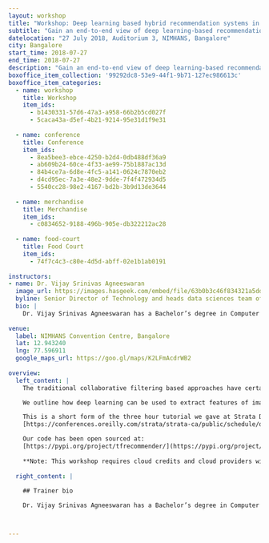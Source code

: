 ```yaml
---
layout: workshop
title: "Workshop: Deep learning based hybrid recommendation systems in TensorFlow"
subtitle: "Gain an end-to-end view of deep learning-based recommendation and learning-to-rank systems using TensorFlow"
datelocation: "27 July 2018, Auditorium 3, NIMHANS, Bangalore"
city: Bangalore
start_time: 2018-07-27
end_time: 2018-07-27
description: "Gain an end-to-end view of deep learning-based recommendation and learning-to-rank systems using TensorFlow"
boxoffice_item_collection: '99292dc8-53e9-44f1-9b71-127ec986613c'
boxoffice_item_categories:
  - name: workshop
    title: Workshop
    item_ids:
      - b1430331-57d6-47a3-a958-66b2b5cd027f
      - 5caca43a-d5ef-4b21-9214-95e31d1f9e31
      
  - name: conference 
    title: Conference  
    item_ids:  
      - 8ea5bee3-ebce-4250-b2d4-0db488df36a9
      - ab609b24-60ce-4f33-ae99-75b1887ac13d
      - 84b4ce7a-6d8e-4fc5-a141-0624c7870eb2
      - d4cd95ec-7a3e-48e2-9dde-7f4f472934d5
      - 5540cc28-98e2-4167-bd2b-3b9d13de3644
 
  - name: merchandise  
    title: Merchandise 
    item_ids: 
      - c0834652-9188-496b-905e-db322212ac28
 
  - name: food-court 
    title: Food Court  
    item_ids: 
      - 74f7c4c3-c80e-4d5d-abff-02e1b1ab0191
      
instructors:
- name: Dr. Vijay Srinivas Agneeswaran
  image_url: https://images.hasgeek.com/embed/file/63b0b3c46f834321a5dd1d0fb5516bac
  byline: Senior Director of Technology and heads data sciences team of SapientRazorfish
  bio: |
    Dr. Vijay Srinivas Agneeswaran has a Bachelor’s degree in Computer Science & Engineering from SVCE, Madras University (1998), an MS (By Research) from IIT Madras in 2001, a PhD from IIT Madras (2008) and a post-doctoral research fellowship in the LSIR Labs, Swiss Federal Institute of Technology, Lausanne (EPFL). He is now a Senior Director of Technology and heads data sciences team of SapientRazorfish in India. He has spent the last ten years creating intellectual property and building products in the big data area in Oracle, Cognizant and Impetus. He has built PMML support into Spark/Storm and realized several machine learning algorithms such as LDA, Random Forests over Spark. He led a team that designed and implemented a big data governance product for a role-based fine-grained access control inside of Hadoop YARN.  He and his team have also built the first distributed deep learning framework on Spark. He is a professional member of the ACM and the IEEE (Senior) for the last 10+ years. He has four full US patents and has published in leading journals and conferences, including IEEE transactions. His research interests include distributed systems, data sciences as well as Big-Data and other emerging technologies. He has been an invited speaker in several national and International conferences such as O'Reilly's Strata Big-data conference series. He was an editorial speaker at the Strata Data conference in London in May 2017 and will also be speaking at the Strata Data 2018 conference in San Jose.  He is also in the program committee of Strata Data Singapore 2017 as well as Strata Data, San Jose, 2018. He lives in Bangalore with his wife, son and daughter and enjoys researching history and philosophy of Egypt, Babylonia, Greece and India.
    
venue:
  label: NIMHANS Convention Centre, Bangalore
  lat: 12.943240
  lng: 77.596911
  google_maps_url: https://goo.gl/maps/K2LFmAcdrWB2
  
overview:
  left_content: |
    The traditional collaborative filtering based approaches have certain lacunae like their inability to handle sparse data, cold-start and lack-of scalability when there are millions of items and/or users. The content based recommendation engines overcome cold start, but have issues in taking user feedback into account. Hybrid recommendation engines try to get the best of both worldds. We outline the embeddings based approach to build deep learning based hybrid recommendation systems in TensorFlow.

    We outline how deep learning can be used to extract features of images, product meta-data (or domain ontology) and convert these into embeddings. The text+image embeddings plus the embedded latent features of both items and users (meta-data of users, including browsing and purchase history) is combined with a feed-forward deep learning network.

    This is a short form of the three hour tutorial we gave at Strata Data conference in California in March 2018: 
    [https://conferences.oreilly.com/strata/strata-ca/public/schedule/detail/63818](https://conferences.oreilly.com/strata/strata-ca/public/schedule/detail/63818) 

    Our code has been open sourced at: 
    [https://pypi.org/project/tfrecommender/](https://pypi.org/project/tfrecommender/)
    
    **Note: This workshop requires cloud credits and cloud providers will be collecting participants data for generating coupons. These credits are exclusively for hands-on labs. We will be opening up RSVP for this workshop shortly.**
    
  right_content: |
  
    ## Trainer bio

    Dr. Vijay Srinivas Agneeswaran has a Bachelor’s degree in Computer Science & Engineering from SVCE, Madras University (1998), an MS (By Research) from IIT Madras in 2001, a PhD from IIT Madras (2008) and a post-doctoral research fellowship in the LSIR Labs, Swiss Federal Institute of Technology, Lausanne (EPFL). He is now a Senior Director of Technology and heads data sciences team of SapientRazorfish in India. He has spent the last ten years creating intellectual property and building products in the big data area in Oracle, Cognizant and Impetus. He has built PMML support into Spark/Storm and realized several machine learning algorithms such as LDA, Random Forests over Spark. He led a team that designed and implemented a big data governance product for a role-based fine-grained access control inside of Hadoop YARN.  He and his team have also built the first distributed deep learning framework on Spark. He is a professional member of the ACM and the IEEE (Senior) for the last 10+ years. He has four full US patents and has published in leading journals and conferences, including IEEE transactions. His research interests include distributed systems, data sciences as well as Big-Data and other emerging technologies. He has been an invited speaker in several national and International conferences such as O'Reilly's Strata Big-data conference series. He was an editorial speaker at the Strata Data conference in London in May 2017 and will also be speaking at the Strata Data 2018 conference in San Jose.  He is also in the program committee of Strata Data Singapore 2017 as well as Strata Data, San Jose, 2018. He lives in Bangalore with his wife, son and daughter and enjoys researching history and philosophy of Egypt, Babylonia, Greece and India.



---
```

